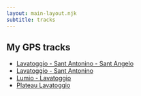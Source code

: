 ```yaml
---
layout: main-layout.njk
subtitle: tracks
---
```

## My GPS tracks

* [Lavatoggio - Sant Antonino - Sant Angelo](./Lavatoggio_SantAntonino_SantAngelo.gpx)
* [Lavatoggio - Sant Antonino](./Lavatoggio_SantAntonino.gpx)
* [Lumio - Lavatoggio](./Lumio_Lavatoggio.gpx)
* [Plateau Lavatoggio](./Plateau_Lavatoggio.gpx)